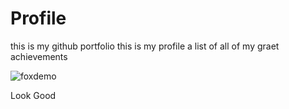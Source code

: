 # Profile
this is my github portfolio 
this is my profile a list of all of my graet achievements

![foxdemo](https://raw.githubusercontent.com/Abdurahmanm2020/Profil/master/profil.gif)

Look Good
